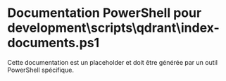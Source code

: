 # Documentation PowerShell pour development\scripts\qdrant\index-documents.ps1

Cette documentation est un placeholder et doit être générée par un outil PowerShell spécifique.
